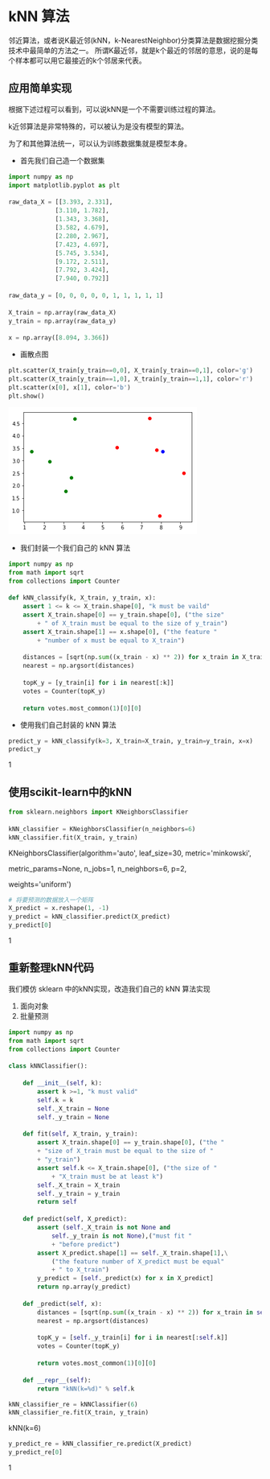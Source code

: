
# kNN 算法

邻近算法，或者说K最近邻(kNN，k-NearestNeighbor)分类算法是数据挖掘分类技术中最简单的方法之一。 所谓K最近邻，就是k个最近的邻居的意思，说的是每个样本都可以用它最接近的k个邻居来代表。

## 应用简单实现

根据下述过程可以看到，可以说kNN是一个不需要训练过程的算法。

k近邻算法是非常特殊的，可以被认为是没有模型的算法。

为了和其他算法统一，可以认为训练数据集就是模型本身。

- 首先我们自己造一个数据集

```python
import numpy as np
import matplotlib.pyplot as plt

raw_data_X = [[3.393, 2.331],
             [3.110, 1.782],
             [1.343, 3.368],
             [3.582, 4.679],
             [2.280, 2.967],
             [7.423, 4.697],
             [5.745, 3.534],
             [9.172, 2.511],
             [7.792, 3.424],
             [7.940, 0.792]]

raw_data_y = [0, 0, 0, 0, 0, 1, 1, 1, 1, 1]

X_train = np.array(raw_data_X)
y_train = np.array(raw_data_y)

x = np.array([8.094, 3.366])
```

- 画散点图

```python
plt.scatter(X_train[y_train==0,0], X_train[y_train==0,1], color='g')
plt.scatter(X_train[y_train==1,0], X_train[y_train==1,1], color='r')
plt.scatter(x[0], x[1], color='b')
plt.show()
```

![png](../assets/img/output_2_0.png)

- 我们封装一个我们自己的 kNN 算法

```python
import numpy as np
from math import sqrt
from collections import Counter

def kNN_classify(k, X_train, y_train, x):
    assert 1 <= k <= X_train.shape[0], "k must be vaild"
    assert X_train.shape[0] == y_train.shape[0], ("the size"
        + " of X_train must be equal to the size of y_train")
    assert X_train.shape[1] == x.shape[0], ("the feature "
        + "number of x must be equal to X_train")

    distances = [sqrt(np.sum((x_train - x) ** 2)) for x_train in X_train]
    nearest = np.argsort(distances)

    topK_y = [y_train[i] for i in nearest[:k]]
    votes = Counter(topK_y)

    return votes.most_common(1)[0][0]
```

- 使用我们自己封装的 kNN 算法

```python
predict_y = kNN_classify(k=3, X_train=X_train, y_train=y_train, x=x)
predict_y
```

1

## 使用scikit-learn中的kNN

```python
from sklearn.neighbors import KNeighborsClassifier

kNN_classifier = KNeighborsClassifier(n_neighbors=6)
kNN_classifier.fit(X_train, y_train)
```

KNeighborsClassifier(algorithm='auto', leaf_size=30, metric='minkowski',

metric_params=None, n_jobs=1, n_neighbors=6, p=2,

weights='uniform')

```python
# 将要预测的数据放入一个矩阵
X_predict = x.reshape(1, -1)
y_predict = kNN_classifier.predict(X_predict)
y_predict[0]
```

1

## 重新整理kNN代码

我们模仿 sklearn 中的kNN实现，改造我们自己的 kNN 算法实现

1. 面向对象
2. 批量预测

```python
import numpy as np
from math import sqrt
from collections import Counter

class kNNClassifier():

    def __init__(self, k):
        assert k >=1, "k must valid"
        self.k = k
        self._X_train = None
        self._y_train = None

    def fit(self, X_train, y_train):
        assert X_train.shape[0] == y_train.shape[0], ("the "
        + "size of X_train must be equal to the size of "
        + "y_train")
        assert self.k <= X_train.shape[0], ("the size of "
            + "X_train must be at least k")
        self._X_train = X_train
        self._y_train = y_train
        return self

    def predict(self, X_predict):
        assert (self._X_train is not None and
            self._y_train is not None),("must fit "
            + "before predict")
        assert X_predict.shape[1] == self._X_train.shape[1],\
            ("the feature number of X_predict must be equal"
            + " to X_train")
        y_predict = [self._predict(x) for x in X_predict]
        return np.array(y_predict)

    def _predict(self, x):
        distances = [sqrt(np.sum((x_train - x) ** 2)) for x_train in self._X_train]
        nearest = np.argsort(distances)

        topK_y = [self._y_train[i] for i in nearest[:self.k]]
        votes = Counter(topK_y)

        return votes.most_common(1)[0][0]

    def __repr__(self):
        return "kNN(k=%d)" % self.k
```

```python
kNN_classifier_re = kNNClassifier(6)
kNN_classifier_re.fit(X_train, y_train)
```

kNN(k=6)

```python
y_predict_re = kNN_classifier_re.predict(X_predict)
y_predict_re[0]
```

1
